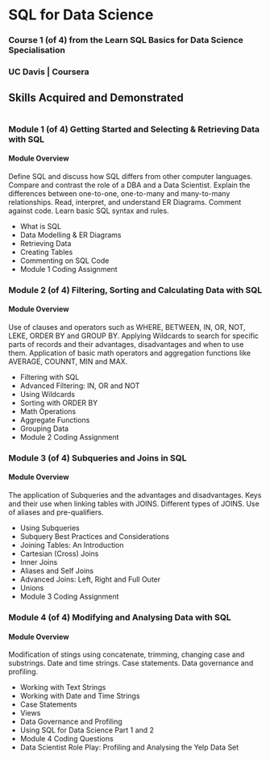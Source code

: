 # SQL for Data Science 

### Course 1 (of 4) from the Learn SQL Basics for Data Science Specialisation
### UC Davis | Coursera

## Skills Acquired and Demonstrated

#

### Module 1 (of 4) Getting Started and Selecting & Retrieving Data with SQL

#### Module Overview
Define SQL and discuss how SQL differs from other computer languages. Compare and contrast the role of a DBA and a Data Scientist. Explain the differences between one-to-one, one-to-many and many-to-many relationships. Read, interpret, and understand ER Diagrams. Comment against code. Learn basic SQL syntax and rules.

 - What is SQL
 - Data Modelling & ER Diagrams
 - Retrieving Data
 - Creating Tables
 - Commenting on SQL Code
 - Module 1 Coding Assignment


### Module 2 (of 4) Filtering, Sorting and Calculating Data with SQL

#### Module Overview
Use of clauses and operators such as WHERE, BETWEEN, IN, OR, NOT, LEKE, ORDER BY and GROUP BY.
Applying Wildcards to search for specific parts of records and their advantages, disadvantages and when to use them.
Application of basic math operators and aggregation functions like AVERAGE, COUNNT, MIN and MAX.

 - Filtering with SQL
 - Advanced Filtering: IN, OR and NOT
 - Using Wildcards
 - Sorting with ORDER BY
 - Math Operations
 - Aggregate Functions
 - Grouping Data
 - Module 2 Coding Assignment


### Module 3 (of 4) Subqueries and Joins in SQL

#### Module Overview
The application of Subqueries and the advantages and disadvantages.
Keys and their use when linking tables with JOINS.
Different types of JOINS.
Use of aliases and pre-qualifiers.

 - Using Subqueries
 - Subquery Best Practices and Considerations
 - Joining Tables: An Introduction
 - Cartesian (Cross) Joins
 - Inner Joins
 - Aliases and Self Joins
 - Advanced Joins: Left, Right and Full Outer
 - Unions
 - Module 3 Coding Assignment


### Module 4 (of 4) Modifying and Analysing Data with SQL

#### Module Overview
Modification of stings using concatenate, trimming, changing case and substrings.
Date and time strings.
Case statements.
Data governance and profiling.

 - Working with Text Strings
 - Working with Date and Time Strings
 - Case Statements
 - Views
 - Data Governance and Profiling
 - Using SQL for Data Science Part 1 and 2
 - Module 4 Coding Questions
 - Data Scientist Role Play: Profiling and Analysing the Yelp Data Set

